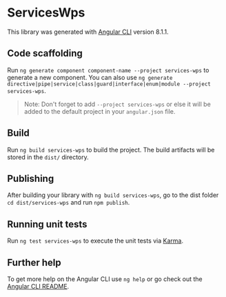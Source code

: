 # ServicesWps

This library was generated with [Angular CLI](https://github.com/angular/angular-cli) version 8.1.1.

## Code scaffolding

Run `ng generate component component-name --project services-wps` to generate a new component. You can also use `ng generate directive|pipe|service|class|guard|interface|enum|module --project services-wps`.
> Note: Don't forget to add `--project services-wps` or else it will be added to the default project in your `angular.json` file. 

## Build

Run `ng build services-wps` to build the project. The build artifacts will be stored in the `dist/` directory.

## Publishing

After building your library with `ng build services-wps`, go to the dist folder `cd dist/services-wps` and run `npm publish`.

## Running unit tests

Run `ng test services-wps` to execute the unit tests via [Karma](https://karma-runner.github.io).

## Further help

To get more help on the Angular CLI use `ng help` or go check out the [Angular CLI README](https://github.com/angular/angular-cli/blob/master/README.md).
